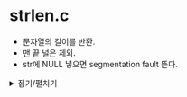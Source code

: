 # strlen.c
- 문자열의 길이를 반환.
- 맨 끝 널은 제외.
- str에 NULL 넣으면 segmentation fault 뜬다. 

<details markdown="1">
<summary>접기/펼치기</summary>
<!--summary 아래 빈칸 공백 두고 내용을 적는공간-->

```
int strlen(char *str)
{
    int cnt;

    cnt = 0;
    while (str[cnt] != '\0')
    {
        cnt++;
    }
    return cnt;
}
```
</details>
